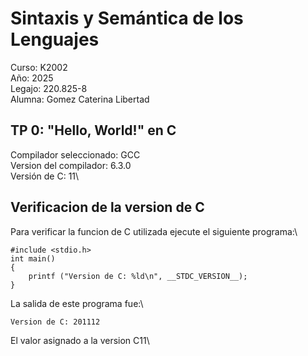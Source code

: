 # Sintaxis y Semántica de los Lenguajes
Curso: K2002\
Año: 2025\
Legajo: 220.825-8\
Alumna: Gomez Caterina Libertad

## TP 0: "Hello, World!" en C
Compilador seleccionado: GCC\
Version del compilador: 6.3.0\
Versión de C: 11\

## Verificacion de la version de C
Para verificar la funcion de C utilizada ejecute el siguiente programa:\
```
#include <stdio.h>
int main()
{
    printf ("Version de C: %ld\n", __STDC_VERSION__);
}
```
La salida de este programa fue:\

```
Version de C: 201112
```
El valor asignado a la version C11\
